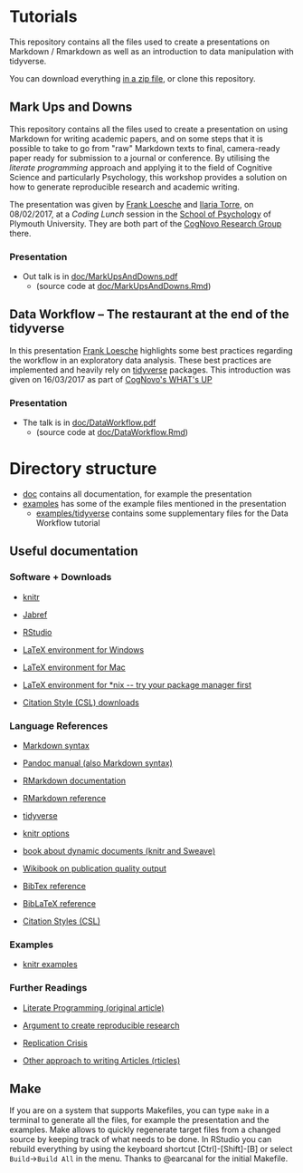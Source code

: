 # Tutorials

This repository contains all the files used to create a presentations on Markdown / Rmarkdown as well as an introduction to data manipulation with tidyverse.

You can download everything [in a zip file](https://github.com/floesche/R-workshops/archive/master.zip), or clone this repository.

## Mark Ups and Downs

This repository contains all the files used to create a presentation on using Markdown for writing academic papers, and on some steps that it is possible to take to go from "raw" Markdown texts to final, camera-ready paper ready for submission to a journal or conference. By  utilising the *literate programming* approach and applying it to the field of Cognitive Science and particularly Psychology, this workshop provides a solution on how to generate reproducible research and academic writing.

The presentation was given by [Frank Loesche](https://www.cognovo.eu/frank-loesche) and [Ilaria Torre](https://cognovo.eu/ilaria-torre), on 08/02/2017, at a *Coding Lunch* session in the [School of Psychology](https://www.plymouth.ac.uk/schools/psychology/) of Plymouth University. They are both part of the [CogNovo Research Group](https://CogNovo.eu) there.

### Presentation

- Out talk is in [doc/MarkUpsAndDowns.pdf](doc/MarkUpsAndDowns.pdf)
    - (source code at [doc/MarkUpsAndDowns.Rmd](doc/MarkUpsAndDowns.Rmd))


## Data Workflow – The restaurant at the end of the tidyverse 

In this presentation [Frank Loesche](https://www.cognovo.eu/frank-loesche) highlights some best practices regarding the workflow in an exploratory data analysis. These best practices are implemented and heavily rely on [tidyverse](http://tidyverse.org) packages. This introduction was given on 16/03/2017 as part of [CogNovo's WHAT's UP](https://CogNovo.eu/whats-up)

### Presentation

- The talk is in [doc/DataWorkflow.pdf](doc/DataWorkflow.pdf)
    - (source code at [doc/DataWorkflow.Rmd](doc/DataWorkflow.Rmd))


# Directory structure

- [doc](doc/) contains all documentation, for example the presentation
- [examples](examples/) has some of the example files mentioned in the presentation
    - [examples/tidyverse](examples/tidyverse) contains some supplementary files for the Data Workflow tutorial

## Useful documentation

### Software + Downloads

- [knitr](https://yihui.name/knitr/)
- [Jabref](http://www.jabref.org/)
- [RStudio](https://www.rstudio.com/products/rstudio/download/)

- [LaTeX environment for Windows](https://miktex.org/)
- [LaTeX environment for Mac](https://www.tug.org/mactex/)
- [LaTeX environment for *nix -- try your package manager first](https://www.tug.org/texlive/)

- [Citation Style (CSL) downloads](https://github.com/citation-style-language/styles-distribution)


### Language References

- [Markdown syntax](https://daringfireball.net/projects/markdown/syntax)
- [Pandoc manual (also Markdown syntax)](http://pandoc.org/MANUAL.html)
- [RMarkdown documentation](http://rmarkdown.rstudio.com/lesson-1.html)
- [RMarkdown reference](https://www.rstudio.com/wp-content/uploads/2015/03/rmarkdown-reference.pdf)
- [tidyverse](http://tidyverse.org)

- [knitr options](https://yihui.name/knitr/options/)
- [book about dynamic documents (knitr and Sweave)](https://github.com/yihui/knitr-book)
- [Wikibook on publication quality output](https://en.wikibooks.org/wiki/R_Programming/Publication_quality_ouput)

- [BibTex reference](http://www.bibtex.org/Format/)
- [BibLaTeX reference](https://www.ctan.org/pkg/biblatex)

- [Citation Styles (CSL)](http://citationstyles.org/)

### Examples

- [knitr examples](https://github.com/yihui/knitr-examples)

### Further Readings

- [Literate Programming (original article)](https://doi.org/10.1093/comjnl/27.2.97)
- [Argument to create reproducible research](https://www.washingtonpost.com/news/speaking-of-science/wp/2015/08/28/no-sciences-reproducibility-problem-is-not-limited-to-psychology/)
- [Replication Crisis](https://en.wikipedia.org/wiki/Replication_crisis)

- [Other approach to writing Articles (rticles)](https://github.com/rstudio/rticles)

## Make

If you are on a system that supports Makefiles, you can type `make` in a terminal to generate all the files, for example the presentation and the examples. Make allows to quickly regenerate target files from a changed source by keeping track of what needs to be done. In RStudio you can rebuild everything by using the keyboard shortcut [Ctrl]-[Shift]-[B] or select `Build`->`Build All` in the menu. Thanks to @earcanal for the initial Makefile.
